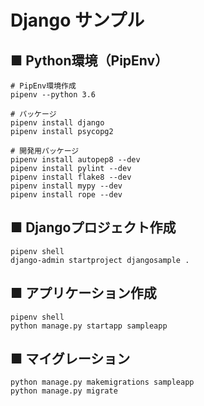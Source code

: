 # Django サンプル

## ■ Python環境（PipEnv）

```shell
# PipEnv環境作成
pipenv --python 3.6

# パッケージ
pipenv install django
pipenv install psycopg2

# 開発用パッケージ
pipenv install autopep8 --dev
pipenv install pylint --dev
pipenv install flake8 --dev
pipenv install mypy --dev
pipenv install rope --dev
```

## ■ Djangoプロジェクト作成

```shell
pipenv shell
django-admin startproject djangosample .
```

## ■ アプリケーション作成

```shell
pipenv shell
python manage.py startapp sampleapp
```

## ■ マイグレーション

```shell
python manage.py makemigrations sampleapp
python manage.py migrate
```
